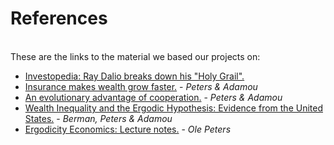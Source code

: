 References 
==============================
<br>
These are the links to the material we based our projects on:

- [Investopedia: Ray Dalio breaks down his "Holy Grail".](https://www.investopedia.com/video/play/ray-dalio-his-portfolio-holy-grail/)
- [Insurance makes wealth grow faster.](https://arxiv.org/abs/1507.04655) - _Peters & Adamou_
- [An evolutionary advantage of cooperation.](https://arxiv.org/abs/1506.03414) - _Peters & Adamou_
- [Wealth Inequality and the Ergodic Hypothesis: Evidence from the United States.](https://papers.ssrn.com/sol3/papers.cfm?abstract_id=2794830) - _Berman, Peters & Adamou_
- [Ergodicity Economics: Lecture notes.](https://ergodicityeconomics.com/lecture-notes/) - _Ole Peters_
